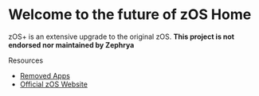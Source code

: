 # Welcome to the future of zOS Home
zOS+ is an extensive upgrade to the original zOS. **This project is not endorsed nor maintained by Zephrya**

Resources

* [Removed Apps](https://github.com/ItzIcoza/zOS-Plus/blob/main/Resources/RemovedApps.md)
* [Official zOS Website](https://sites.google.com/view/zosbyzephrya/home)
